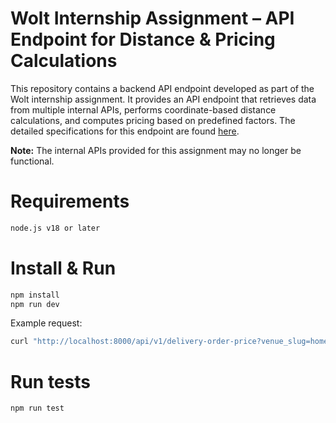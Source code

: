 # Wolt Internship Assignment – API Endpoint for Distance & Pricing Calculations
This repository contains a backend API endpoint developed as part of the Wolt internship assignment. It provides an API endpoint that retrieves data from multiple internal APIs, performs coordinate-based distance calculations, and computes pricing based on predefined factors. The detailed specifications for this endpoint are found [here](https://github.com/emarkula24/backend-internship-2025).

**Note:** The internal APIs provided for this assignment may no longer be functional.
# Requirements
  ```sh
  node.js v18 or later
  ```

# Install & Run
  ```sh
  npm install
  npm run dev
  ```
Example request:
```sh
curl "http://localhost:8000/api/v1/delivery-order-price?venue_slug=home-assignment-venue-helsinki&cart_value=1000&user_lat=60.17094&user_lon=24.93087"
```
# Run tests
  ```sh
  npm run test
  ```
